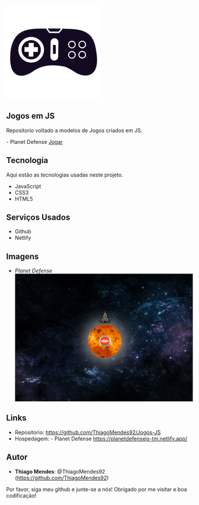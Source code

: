 
![Logo of the project](https://github.com/ThiagoMendes92/Jogos-JS/blob/main/img/jogo.png)
 
## Jogos em JS

<p>Repositorio voltado a modelos de Jogos criados em JS.</p>
<p>- Planet Defense <a href="https://planetdefensejs-tm.netlify.app/" target="_blank"> Jogar </a></p>
 
 
## Tecnologia 
 
Aqui estão as tecnologias usadas neste projeto.
 
* JavaScript
* CSS3
* HTML5
 
 
## Serviços Usados
 
* Github
* Netlify
 
 

## Imagens
 
 * *Planet Defense*
![Home](https://github.com/ThiagoMendes92/Jogos-JS/blob/main/img/tela1.png)
 
 

## Links
 
  - Repositorio: https://github.com/ThiagoMendes92/Jogos-JS
  - Hospedagem: - Planet Defense https://planetdefensejs-tm.netlify.app/
 
 

## Autor
 
* **Thiago Mendes**: @ThiagoMendes92 (https://github.com/ThiagoMendes92)
 
 
Por favor, siga meu github e junte-se a nós!
Obrigado por me visitar e boa codificação!